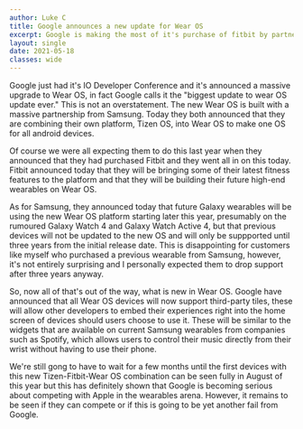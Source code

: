 ```yaml
---
author: Luke C
title: Google announces a new update for Wear OS
excerpt: Google is making the most of it's purchase of fitbit by partnering with Samsung
layout: single
date: 2021-05-18
classes: wide
---
```


Google just had it's IO Developer Conference and it's announced a massive upgrade to Wear OS, in fact Google calls it the "biggest update to wear OS update ever." This is not an overstatement. The new Wear OS is built with a massive partnership from Samsung. Today they both announced that they are combining their own platform, Tizen OS, into Wear OS to make one OS for all android devices.

Of course we were all expecting them to do this last year when they announced that they had purchased Fitbit and they went all in on this today. Fitbit announced today that they will be bringing some of their latest fitness features to the platform and that they will be building their future high-end wearables on Wear OS.

As for Samsung, they announced today that future Galaxy wearables will be using the new Wear OS platform starting later this year, presumably on the rumoured Galaxy Watch 4 and Galaxy Watch Active 4, but that previous devices will not be updated to the new OS and will only be suppported until three years from the initial release date. This is disappointing for customers like myself who purchased a previous wearable from Samsung, however, it's not entirely surprising and I personally expected them to drop support after three years anyway.

So, now all of that's out of the way, what is new in Wear OS. Google have announced that all Wear OS devices will now support third-party tiles, these will allow other developers to embed their experiences right into the home screen of devices should users choose to use it. These will be similar to the widgets that are available on current Samsung wearables from companies such as Spotify, which allows users to control their music directly from their wrist without having to use their phone.

We're still gong to have to wait for a few months until the first devices with this new Tizen-Fitbit-Wear OS combination can be seen fully in August of this year but this has definitely shown that Google is becoming serious about competing with Apple in the wearables arena. However, it remains to be seen if they can compete or if this is going to be yet another fail from Google.
